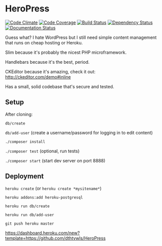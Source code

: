 # HeroPress

[![Code Climate](https://codeclimate.com/github/dthtvwls/HeroPress/badges/gpa.svg)](https://codeclimate.com/github/dthtvwls/HeroPress)
[![Code Coverage](https://scrutinizer-ci.com/g/dthtvwls/HeroPress/badges/coverage.png?b=master)](https://scrutinizer-ci.com/g/dthtvwls/HeroPress/?branch=master)
[![Build Status](https://travis-ci.org/dthtvwls/HeroPress.svg?branch=master)](https://travis-ci.org/dthtvwls/HeroPress)
[![Dependency Status](https://gemnasium.com/dthtvwls/HeroPress.svg)](https://gemnasium.com/dthtvwls/HeroPress)
[![Documentation Status](https://readthedocs.org/projects/heropress/badge/?version=latest)](https://readthedocs.org/projects/heropress/?badge=latest)

<!--
[![Scrutinizer Code Quality](https://scrutinizer-ci.com/g/dthtvwls/HeroPress/badges/quality-score.png?b=master)](https://scrutinizer-ci.com/g/dthtvwls/HeroPress/?branch=master)
[![Build Status](https://scrutinizer-ci.com/g/dthtvwls/HeroPress/badges/build.png?b=master)](https://scrutinizer-ci.com/g/dthtvwls/HeroPress/build-status/master)
[![Test Coverage](https://codeclimate.com/github/dthtvwls/HeroPress/badges/coverage.svg)](https://codeclimate.com/github/dthtvwls/HeroPress)
[![Coverage Status](https://coveralls.io/repos/dthtvwls/HeroPress/badge.svg)](https://coveralls.io/r/dthtvwls/HeroPress)
[![Dependency Status](https://www.versioneye.com/user/projects/54f767984f31083e1b0016cc/badge.svg?style=flat)](https://www.versioneye.com/user/projects/54f767984f31083e1b0016cc)
[![Average time to resolve an issue](http://isitmaintained.com/badge/resolution/dthtvwls/HeroPress.svg)](http://isitmaintained.com/project/dthtvwls/HeroPress "Average time to resolve an issue")
[![Percentage of issues still open](http://isitmaintained.com/badge/open/dthtvwls/HeroPress.svg)](http://isitmaintained.com/project/dthtvwls/HeroPress "Percentage of issues still open")
-->

Guess what? I hate WordPress but I still need simple content management that runs on cheap hosting or Heroku.

Slim because it's probably the nicest PHP microframework.

Handlebars because it's the best, period.

CKEditor because it's amazing, check it out: http://ckeditor.com/demo#inline

Has a small, solid codebase that's secure and tested.

## Setup

After cloning:

`db/create`

`db/add-user` (create a username/password for logging in to edit content)

`./composer install`

`./composer test` (optional, run tests)

`./composer start` (start dev server on port 8888)

## Deployment

`heroku create` (or `heroku create *mysitename*`)

`heroku addons:add heroku-postgresql`

`heroku run db/create`

`heroku run db/add-user`

`git push heroku master`

https://dashboard.heroku.com/new?template=https://github.com/dthtvwls/HeroPress
